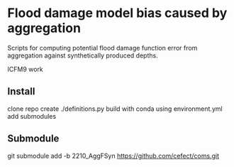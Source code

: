 # Flood damage model bias caused by aggregation

Scripts for computing potential flood damage function error from aggregation against synthetically produced depths. 

ICFM9 work

## Install
clone repo
create ./definitions.py
build with conda using environment.yml
add submodules


## Submodule
git submodule add -b 2210_AggFSyn https://github.com/cefect/coms.git